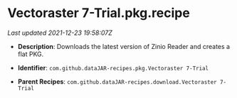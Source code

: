 # Vectoraster 7-Trial.pkg.recipe

_Last updated 2021-12-23 19:58:07Z_

- **Description**: Downloads the latest version of Zinio Reader and creates a flat PKG.

- **Identifier**: `com.github.dataJAR-recipes.pkg.Vectoraster 7-Trial`

- **Parent Recipes**: `com.github.dataJAR-recipes.download.Vectoraster 7-Trial`